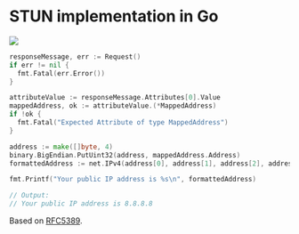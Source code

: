 STUN implementation in Go
=========================

![](https://travis-ci.org/vanstee/stun-go.png)

```go
responseMessage, err := Request()
if err != nil {
  fmt.Fatal(err.Error())
}

attributeValue := responseMessage.Attributes[0].Value
mappedAddress, ok := attributeValue.(*MappedAddress)
if !ok {
  fmt.Fatal("Expected Attribute of type MappedAddress")
}

address := make([]byte, 4)
binary.BigEndian.PutUint32(address, mappedAddress.Address)
formattedAddress := net.IPv4(address[0], address[1], address[2], address[3]).String()

fmt.Printf("Your public IP address is %s\n", formattedAddress)

// Output:
// Your public IP address is 8.8.8.8
```

Based on [RFC5389](http://tools.ietf.org/html/rfc5389).
